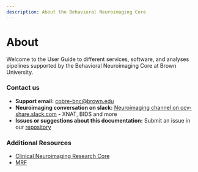```yaml
---
description: About the Behavioral Neuroimaging Core
---
```


# About

Welcome to the User Guide to different services, software, and analyses pipelines supported by the Behavioral Neuroimaging Core at Brown University.

### Contact us

* **Support email:** cobre-bnc@brown.edu
* **Neuroimaging conversation on slack:** [Neuroimaging channel on ccv-share.slack.com](https://ccv-share.slack.com/app\_redirect?channel=neuroimaging) **-** XNAT, BIDS and more
* **Issues or suggestions about this documentation:** Submit an issue in our [repository](https://github.com/brown-bnc/bnc-user-manual)

### Additional Resources

* [Clinical Neuroimaging Research Core](https://sites.brown.edu/cnrc-core/)
* [MRF](https://www.brown.edu/carney/mri/)

